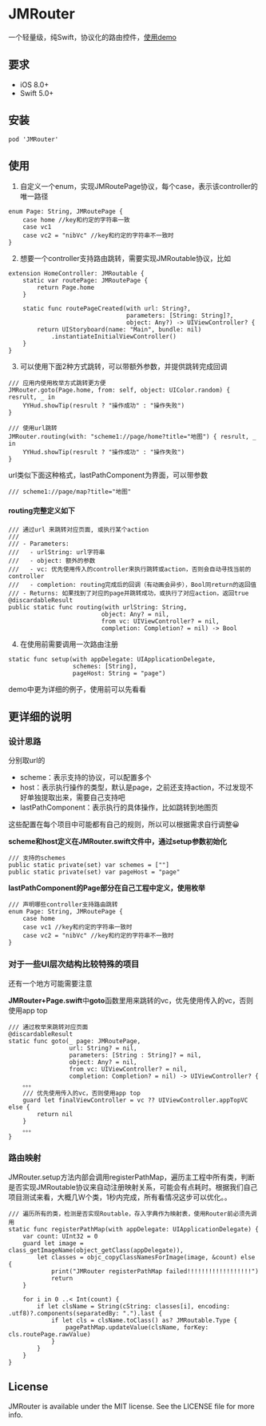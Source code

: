 # JMRouter

一个轻量级，纯Swift，协议化的路由控件，[使用demo](https://github.com/JumeiRdGroup/JMRouter)



## 要求

- iOS 8.0+ 
- Swift 5.0+



## 安装

```
pod 'JMRouter'
```



## 使用

1. 自定义一个enum，实现JMRoutePage协议，每个case，表示该controller的唯一路径

```
enum Page: String, JMRoutePage {
    case home //key和约定的字符串一致
    case vc1 
    case vc2 = "nibVc" //key和约定的字符串不一致时
}
```

2. 想要一个controller支持路由跳转，需要实现JMRoutable协议，比如

```
extension HomeController: JMRoutable {
    static var routePage: JMRoutePage {
        return Page.home
    }
    
    static func routePageCreated(with url: String?,
                                 parameters: [String: String]?,
                                 object: Any?) -> UIViewController? {
        return UIStoryboard(name: "Main", bundle: nil)
            .instantiateInitialViewController()
    }
}
```

3. 可以使用下面2种方式跳转，可以带额外参数，并提供跳转完成回调

```
/// 应用内使用枚举方式跳转更方便
JMRouter.goto(Page.home, from: self, object: UIColor.random) { resrult, _ in
    YYHud.showTip(resrult ? "操作成功" : "操作失败")
}
```

```
/// 使用url跳转
JMRouter.routing(with: "scheme1://page/home?title="地图") { resrult, _ in
    YYHud.showTip(resrult ? "操作成功" : "操作失败")
}
```

url类似下面这种格式，lastPathComponent为界面，可以带参数

```
/// scheme1://page/map?title="地图"
```

#### routing完整定义如下

```
/// 通过url 来跳转对应页面, 或执行某个action
///
/// - Parameters:
///   - urlString: url字符串
///   - object: 额外的参数
///   - vc: 优先使用传入的controller来执行跳转或action，否则会自动寻找当前的controller
///   - completion: routing完成后的回调（有动画会异步），Bool同return的返回值
/// - Returns: 如果找到了对应的page并跳转成功，或执行了对应action，返回true
@discardableResult
public static func routing(with urlString: String,
                          object: Any? = nil,
                          from vc: UIViewController? = nil,
                          completion: Completion? = nil) -> Bool
```

4. 在使用前需要调用一次路由注册

```
static func setup(with appDelegate: UIApplicationDelegate,
                  schemes: [String],
                  pageHost: String = "page")
```

demo中更为详细的例子，使用前可以先看看



## 更详细的说明

### 设计思路

分别取url的

- scheme：表示支持的协议，可以配置多个
- host：表示执行操作的类型，默认是page，之前还支持action，不过发现不好单独提取出来，需要自己支持吧
- lastPathComponent：表示执行的具体操作，比如跳转到地图页

这些配置在每个项目中可能都有自己的规则，所以可以根据需求自行调整😀

**scheme和host定义在JMRouter.swift文件中，通过setup参数初始化**

```
/// 支持的schemes
public static private(set) var schemes = [""]
public static private(set) var pageHost = "page"
```

**lastPathComponent的Page部分在自己工程中定义，使用枚举**

```
/// 声明哪些controller支持路由跳转
enum Page: String, JMRoutePage {
    case home
    case vc1 //key和约定的字符串一致时
    case vc2 = "nibVc" //key和约定的字符串不一致时
}
```

### 对于一些UI层次结构比较特殊的项目

还有一个地方可能需要注意

**JMRouter+Page.swift**中**goto**函数里用来跳转的vc，优先使用传入的vc，否则使用app top

```
/// 通过枚举来跳转对应页面
@discardableResult
static func goto(_ page: JMRoutePage,
                 url: String? = nil,
                 parameters: [String : String]? = nil,
                 object: Any? = nil,
                 from vc: UIViewController? = nil,
                 completion: Completion? = nil) -> UIViewController? {
    。。。   
    /// 优先使用传入的vc，否则使用app top
    guard let finalViewController = vc ?? UIViewController.appTopVC else {
        return nil
    }      
    。。。
}

```

### 路由映射

JMRouter.setup方法内部会调用registerPathMap，遍历主工程中所有类，判断是否实现JMRoutable协议来自动注册映射关系，可能会有点耗时。根据我们自己项目测试来看，大概几W个类，1秒内完成，所有看情况这步可以优化。。

```
/// 遍历所有的类，检测是否实现Routable，存入字典作为映射表，使用Router前必须先调用
static func registerPathMap(with appDelegate: UIApplicationDelegate) {
    var count: UInt32 = 0
    guard let image = class_getImageName(object_getClass(appDelegate)),
        let classes = objc_copyClassNamesForImage(image, &count) else {
            print("JMRouter registerPathMap failed!!!!!!!!!!!!!!!!!!")
            return
    }

    for i in 0 ..< Int(count) {
        if let clsName = String(cString: classes[i], encoding: .utf8)?.components(separatedBy: ".").last {
            if let cls = clsName.toClass() as? JMRoutable.Type {
                pagePathMap.updateValue(clsName, forKey: cls.routePage.rawValue)
            }
        }
    }
}
```



## License

JMRouter is available under the MIT license. See the LICENSE file for more info.